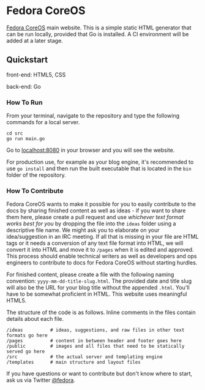# Fedora CoreOS
[Fedora CoreOS](https://coreos.fedoraproject.org) main website. This is a simple static HTML generator that can be run locally, provided that Go is installed. A CI environment will be added at a later stage.

## Quickstart
front-end: HTML5, CSS

back-end: Go

### How To Run
From your terminal, navigate to the repository and type the following commands for a local server.

```
cd src
go run main.go
```

Go to [localhost:8080](http://localhost:8080) in your browser and you will see the website.

For production use, for example as your blog engine, it's recommended to use `go install` and then run the built executable that is located in the `bin` folder of the repository.

### How To Contribute
Fedora CoreOS wants to make it possible for you to easily contribute to the docs by sharing finished content as well as ideas - if you want to share them here, please create a pull request and use *whichever text format works best for you* by dropping the file into the `ideas` folder using a descriptive file name. We might ask you to elaborate on your idea/suggestion in an IRC meeting. If all that is missing in your file are HTML tags or it needs a conversion of any text file format into HTML, we will convert it into HTML and move it to `/pages` when it is edited and approved. This process should enable technical writers as well as developers and ops engineers to contribute to docs for Fedora CoreOS without starting hurdles.

For finished content, please create a file with the following naming convention: `yyyy-mm-dd-title-slug.html`. The provided date and title slug will also be the URL for your blog title without the appended `.html`. You'll have to be somewhat proficient in HTML. This website uses meaningful HTML5.

The structure of the code is as follows. Inline comments in the files contain details about each file.

```
/ideas          # ideas, suggestions, and raw files in other text formats go here
/pages          # content in between header and footer goes here
/public         # images and all files that need to be statically served go here
/src            # the actual server and templating engine
/templates      # main structure and layout files
```

If you have questions or want to contribute but don't know where to start, ask us via Twitter [@fedora](https://twitter.com/fedora).

